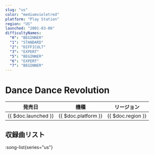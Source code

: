 ```yaml
---
slug: "us"
color: "mediumvioletred"
platform: "Play Station"
region: "US"
launched: "2001-03-06"
difficultyNames:
  "0": "BEGINNER"
  "1": "STANDARD"
  "2": "DIFFICULT"
  "3": "EXPERT"
  "5": "BEGINNER"
  "6": "EXPERT"
  "7": "BEGINNER"
---
```


# Dance Dance Revolution

|発売日|機種|リージョン|
|------|----|---------|
|{{ $doc.launched }}|{{ $doc.platform }}|{{ $doc.region }}|

## 収録曲リスト

:song-list{series="us"}
